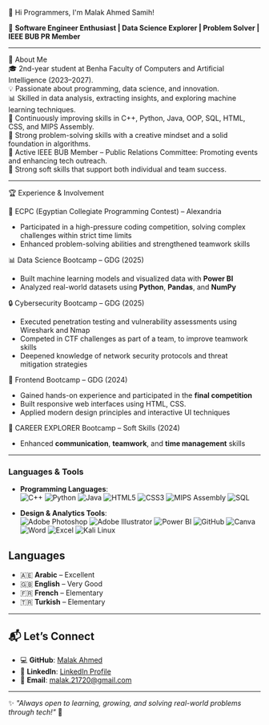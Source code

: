 👋 Hi Programmers, I'm Malak Ahmed Samih!

🚀 **Software Engineer Enthusiast | Data Science Explorer | Problem Solver | IEEE BUB PR Member**

---

🌟 About Me  
    🎓 2nd-year student at Benha Faculty of Computers and Artificial Intelligence (2023–2027).  
    💡 Passionate about programming, data science, and innovation.  
    📊 Skilled in data analysis, extracting insights, and exploring machine learning techniques.  
    🌱 Continuously improving skills in C++, Python, Java, OOP, SQL, HTML, CSS, and MIPS Assembly.  
    🧠 Strong problem-solving skills with a creative mindset and a solid foundation in algorithms.  
    🤝 Active IEEE BUB Member – Public Relations Committee: Promoting events and enhancing tech outreach.  
    💼 Strong soft skills that support both individual and team success.  

---

🏆 Experience & Involvement

🎯 ECPC (Egyptian Collegiate Programming Contest) – Alexandria
  - Participated in a high-pressure coding competition, solving complex challenges within strict time limits
  - Enhanced problem-solving abilities and strengthened teamwork skills

📊 Data Science Bootcamp – GDG (2025)
  - Built machine learning models and visualized data with **Power BI**
  - Analyzed real-world datasets using **Python**, **Pandas**, and **NumPy**
 
🔒 Cybersecurity Bootcamp – GDG (2025)
  - Executed penetration testing and vulnerability assessments using Wireshark and Nmap
  - Competed in CTF challenges as part of a team, to improve teamwork skills
  - Deepened knowledge of network security protocols and threat mitigation strategies

💼 Frontend Bootcamp – GDG (2024)
  - Gained hands-on experience and participated in the **final competition**
  - Built responsive web interfaces using HTML, CSS.
  - Applied modern design principles and interactive UI techniques

🧠 CAREER EXPLORER Bootcamp – Soft Skills (2024)
  - Enhanced **communication**, **teamwork**, and **time management** skills

---

### **Languages & Tools**
- **Programming Languages**:  
  ![C++](https://img.shields.io/badge/C++-00599C?style=flat&logo=cplusplus&logoColor=white)
  ![Python](https://img.shields.io/badge/Python-3776AB?style=flat&logo=python&logoColor=white)
  ![Java](https://img.shields.io/badge/Java-007396?style=flat&logo=java&logoColor=white)
  ![HTML5](https://img.shields.io/badge/HTML5-E34F26?style=flat&logo=html5&logoColor=white)
  ![CSS3](https://img.shields.io/badge/CSS3-1572B6?style=flat&logo=css3&logoColor=white)
  ![MIPS Assembly](https://img.shields.io/badge/MIPS%20Assembly-008080?style=flat)
  ![SQL](https://img.shields.io/badge/SQL-4479A1?style=flat&logo=postgresql&logoColor=white)

- **Design & Analytics Tools**:  
  ![Adobe Photoshop](https://img.shields.io/badge/Adobe%20Photoshop-31A8FF?style=flat&logo=adobephotoshop&logoColor=white)
  ![Adobe Illustrator](https://img.shields.io/badge/Adobe%20Illustrator-FF9A00?style=flat&logo=adobeillustrator&logoColor=white)
  ![Power BI](https://img.shields.io/badge/Power%20BI-F2C811?style=flat&logo=powerbi&logoColor=black)
  ![GitHub](https://img.shields.io/badge/GitHub-181717?style=flat&logo=github&logoColor=white)
  ![Canva](https://img.shields.io/badge/Canva-00C4CC?style=flat&logo=canva&logoColor=white)
  ![Word](https://img.shields.io/badge/Word-2B579A?style=flat&logo=microsoftword&logoColor=white)
  ![Excel](https://img.shields.io/badge/Excel-217346?style=flat&logo=microsoftexcel&logoColor=white)
  ![Kali Linux](https://img.shields.io/badge/Kali%20Linux-557C94?style=flat&logo=kalilinux&logoColor=white)


## Languages
- 🇦🇪 **Arabic** – Excellent  
- 🇬🇧 **English** – Very Good  
- 🇫🇷 **French** – Elementary  
- 🇹🇷 **Turkish** – Elementary   

---

## 📬 Let’s Connect
- 💻 **GitHub**: [Malak Ahmed](https://github.com/Malak-A7med)  
- 🔗 **LinkedIn**: [LinkedIn Profile](#)  
- 📧 **Email**: [malak.21720@gmail.com](mailto:malak.21720@gmail.com)

---

✨ _"Always open to learning, growing, and solving real-world problems through tech!"_ 🚀
